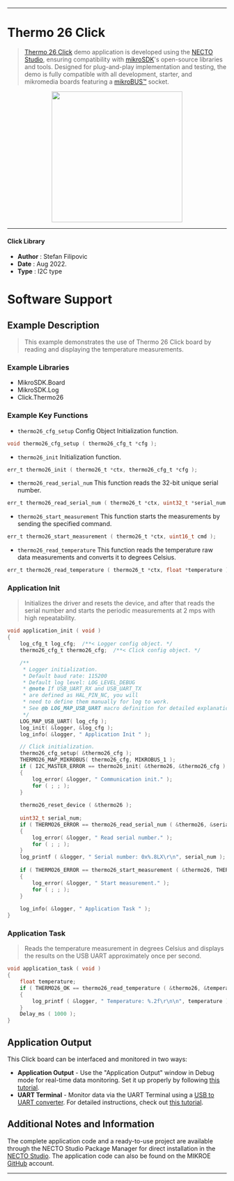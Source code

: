 
---
# Thermo 26 Click

> [Thermo 26 Click](https://www.mikroe.com/?pid_product=MIKROE-5384) demo application is developed using
the [NECTO Studio](https://www.mikroe.com/necto), ensuring compatibility with [mikroSDK](https://www.mikroe.com/mikrosdk)'s
open-source libraries and tools. Designed for plug-and-play implementation and testing, the demo is fully compatible with
all development, starter, and mikromedia boards featuring a [mikroBUS&trade;](https://www.mikroe.com/mikrobus) socket.

<p align="center">
  <img src="https://www.mikroe.com/?pid_product=MIKROE-5384&image=1" height=300px>
</p>

---

#### Click Library

- **Author**        : Stefan Filipovic
- **Date**          : Aug 2022.
- **Type**          : I2C type

# Software Support

## Example Description

> This example demonstrates the use of Thermo 26 Click board by reading and displaying the temperature measurements.

### Example Libraries

- MikroSDK.Board
- MikroSDK.Log
- Click.Thermo26

### Example Key Functions

- `thermo26_cfg_setup` Config Object Initialization function.
```c
void thermo26_cfg_setup ( thermo26_cfg_t *cfg );
```

- `thermo26_init` Initialization function.
```c
err_t thermo26_init ( thermo26_t *ctx, thermo26_cfg_t *cfg );
```

- `thermo26_read_serial_num` This function reads the 32-bit unique serial number.
```c
err_t thermo26_read_serial_num ( thermo26_t *ctx, uint32_t *serial_num );
```

- `thermo26_start_measurement` This function starts the measurements by sending the specified command.
```c
err_t thermo26_start_measurement ( thermo26_t *ctx, uint16_t cmd );
```

- `thermo26_read_temperature` This function reads the temperature raw data measurements and converts it to degrees Celsius.
```c
err_t thermo26_read_temperature ( thermo26_t *ctx, float *temperature );
```

### Application Init

> Initializes the driver and resets the device, and after that reads the serial number and starts the periodic measurements at 2 mps with high repeatability.

```c
void application_init ( void )
{
    log_cfg_t log_cfg;  /**< Logger config object. */
    thermo26_cfg_t thermo26_cfg;  /**< Click config object. */

    /** 
     * Logger initialization.
     * Default baud rate: 115200
     * Default log level: LOG_LEVEL_DEBUG
     * @note If USB_UART_RX and USB_UART_TX 
     * are defined as HAL_PIN_NC, you will 
     * need to define them manually for log to work. 
     * See @b LOG_MAP_USB_UART macro definition for detailed explanation.
     */
    LOG_MAP_USB_UART( log_cfg );
    log_init( &logger, &log_cfg );
    log_info( &logger, " Application Init " );

    // Click initialization.
    thermo26_cfg_setup( &thermo26_cfg );
    THERMO26_MAP_MIKROBUS( thermo26_cfg, MIKROBUS_1 );
    if ( I2C_MASTER_ERROR == thermo26_init( &thermo26, &thermo26_cfg ) ) 
    {
        log_error( &logger, " Communication init." );
        for ( ; ; );
    }
    
    thermo26_reset_device ( &thermo26 );
    
    uint32_t serial_num;
    if ( THERMO26_ERROR == thermo26_read_serial_num ( &thermo26, &serial_num ) )
    {
        log_error( &logger, " Read serial number." );
        for ( ; ; );
    }
    log_printf ( &logger, " Serial number: 0x%.8LX\r\n", serial_num );
    
    if ( THERMO26_ERROR == thermo26_start_measurement ( &thermo26, THERMO26_CMD_PERIODIC_2_MPS_REP_HIGH ) )
    {
        log_error( &logger, " Start measurement." );
        for ( ; ; );
    }
    
    log_info( &logger, " Application Task " );
}
```

### Application Task

> Reads the temperature measurement in degrees Celsius and displays the results on the USB UART approximately once per second.

```c
void application_task ( void )
{
    float temperature;
    if ( THERMO26_OK == thermo26_read_temperature ( &thermo26, &temperature ) )
    {
        log_printf ( &logger, " Temperature: %.2f\r\n\n", temperature );
    }
    Delay_ms ( 1000 );
}
```

## Application Output

This Click board can be interfaced and monitored in two ways:
- **Application Output** - Use the "Application Output" window in Debug mode for real-time data monitoring.
Set it up properly by following [this tutorial](https://www.youtube.com/watch?v=ta5yyk1Woy4).
- **UART Terminal** - Monitor data via the UART Terminal using
a [USB to UART converter](https://www.mikroe.com/click/interface/usb?interface*=uart,uart). For detailed instructions,
check out [this tutorial](https://help.mikroe.com/necto/v2/Getting%20Started/Tools/UARTTerminalTool).

## Additional Notes and Information

The complete application code and a ready-to-use project are available through the NECTO Studio Package Manager for 
direct installation in the [NECTO Studio](https://www.mikroe.com/necto). The application code can also be found on
the MIKROE [GitHub](https://github.com/MikroElektronika/mikrosdk_click_v2) account.

---
